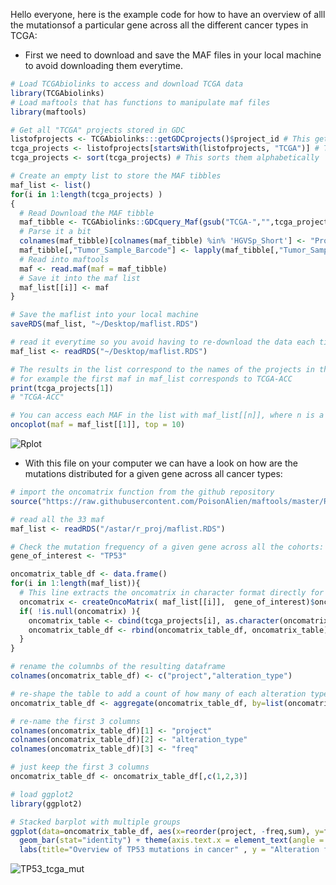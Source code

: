 Hello everyone, here is the example code for how to have an overview of alll the mutationsof a particular gene across all the different cancer types in TCGA:

- First we need to download and save the MAF files in your local machine to avoid downloading them everytime.

```R
# Load TCGAbiolinks to access and download TCGA data
library(TCGAbiolinks)
# Load maftools that has functions to manipulate maf files
library(maftools)

# Get all "TCGA" projects stored in GDC
listofprojects <- TCGAbiolinks:::getGDCprojects()$project_id # This gets all the projects in GDC
tcga_projects <- listofprojects[startsWith(listofprojects, "TCGA")] # This selects only project names that start with TCGA
tcga_projects <- sort(tcga_projects) # This sorts them alphabetically

# Create an empty list to store the MAF tibbles
maf_list <- list()
for(i in 1:length(tcga_projects) )
{
  # Read Download the MAF tibble
  maf_tibble <- TCGAbiolinks::GDCquery_Maf(gsub("TCGA-","",tcga_projects[i]), pipelines = "mutect2")
  # Parse it a bit
  colnames(maf_tibble)[colnames(maf_tibble) %in% 'HGVSp_Short'] <- "Protein_Change"
  maf_tibble[,"Tumor_Sample_Barcode"] <- lapply(maf_tibble[,"Tumor_Sample_Barcode"], function(x) substr(x, 1, 12) )
  # Read into maftools
  maf <- read.maf(maf = maf_tibble)
  # Save it into the maf list
  maf_list[[i]] <- maf
}

# Save the maflist into your local machine
saveRDS(maf_list, "~/Desktop/maflist.RDS")

# read it everytime so you avoid having to re-download the data each time
maf_list <- readRDS("~/Desktop/maflist.RDS")

# The results in the list correspond to the names of the projects in the vector "tcga_projects"
# for example the first maf in maf_list corresponds to TCGA-ACC
print(tcga_projects[1])
# "TCGA-ACC"

# You can access each MAF in the list with maf_list[[n]], where n is a number in the list, for example:
oncoplot(maf = maf_list[[1]], top = 10)
```

![Rplot](https://user-images.githubusercontent.com/1195488/133899519-7a36833d-7a0a-4f9f-936a-d0e5302b57b5.png)

- With this file on your computer we can have a look on how are the mutations distributed for a given gene across all cancer types: 

```R
# import the oncomatrix function from the github repository
source("https://raw.githubusercontent.com/PoisonAlien/maftools/master/R/oncomatrix.R")

# read all the 33 maf
maf_list <- readRDS("/astar/r_proj/maflist.RDS")

# Check the mutation frequency of a given gene across all the cohorts:
gene_of_interest <- "TP53"

oncomatrix_table_df <- data.frame()
for(i in 1:length(maf_list)){
  # This line extracts the oncomatrix in character format directly for the gene_of_interest
  oncomatrix <- createOncoMatrix( maf_list[[i]],  gene_of_interest)$oncoMatrix
  if( !is.null(oncomatrix) ){
    oncomatrix_table <- cbind(tcga_projects[i], as.character(oncomatrix) )
    oncomatrix_table_df <- rbind(oncomatrix_table_df, oncomatrix_table)
  }
}

# rename the columnbs of the resulting dataframe
colnames(oncomatrix_table_df) <- c("project","alteration_type")

# re-shape the table to add a count of how many of each alteration types are there per project (cancer type)
oncomatrix_table_df <- aggregate(oncomatrix_table_df, by=list(oncomatrix_table_df$project, oncomatrix_table_df$alteration_type), FUN=length)

# re-name the first 3 columns
colnames(oncomatrix_table_df)[1] <- "project"
colnames(oncomatrix_table_df)[2] <- "alteration_type"
colnames(oncomatrix_table_df)[3] <- "freq"

# just keep the first 3 columns
oncomatrix_table_df <- oncomatrix_table_df[,c(1,2,3)]

# load ggplot2
library(ggplot2)

# Stacked barplot with multiple groups
ggplot(data=oncomatrix_table_df, aes(x=reorder(project, -freq,sum), y=freq, fill=alteration_type)) +
  geom_bar(stat="identity") + theme(axis.text.x = element_text(angle = 90, vjust = 0.5, hjust=1)) +
  labs(title="Overview of TP53 mutations in cancer" , y = "Alteration frequency", x = "TCGA projects")

```
![TP53_tcga_mut](https://user-images.githubusercontent.com/1195488/133906603-71d9a033-fa23-4a2d-8107-38fb04bbdf03.png)

